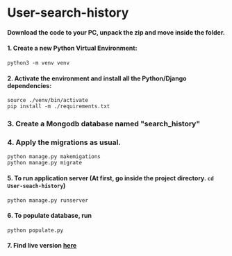 # User-search-history

#### Download the code to your PC, unpack the zip and move inside the folder.

#### 1. Create a new Python Virtual Environment:
```
python3 -m venv venv
```

#### 2. Activate the environment and install all the Python/Django dependencies:

```
source ./venv/bin/activate
pip install -m ./requirements.txt
```

### 3. Create a Mongodb database named "search_history"


### 4. Apply the migrations as usual.
```
python manage.py makemigations
python manage.py migrate
```
#### 5. To run application server (At first, go inside the project directory.  ```cd User-seach-history```)
```
python manage.py runserver
```
#### 6. To populate database, run
```
python populate.py
```

#### 7. Find live version [here](https://search-history.herokuapp.com/)

